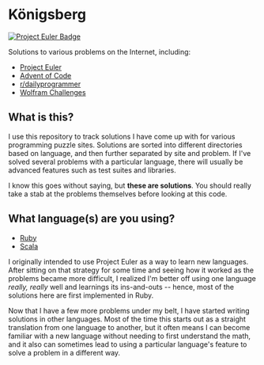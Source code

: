 # Königsberg

[![Project Euler Badge](https://projecteuler.net/profile/bergren2.png)](https://projecteuler.net/profile/bergren2.png)

Solutions to various problems on the Internet, including:

- [Project Euler](https://projecteuler.net/)
- [Advent of Code](http://adventofcode.com/)
- [r/dailyprogrammer](https://www.reddit.com/r/dailyprogrammer/)
- [Wolfram Challenges](https://challenges.wolfram.com)

## What is this?

I use this repository to track solutions I have come up with for various
programming puzzle sites. Solutions are sorted into different directories based
on language, and then further separated by site and problem.  If I've solved
several problems with a particular language, there will usually be advanced
features such as test suites and libraries.

I know this goes without saying, but **these are solutions**. You should really
take a stab at the problems themselves before looking at this code.

## What language(s) are you using?

- [Ruby](https://github.com/bergren2/konigsberg-ruby)
- [Scala](https://github.com/bergren2/konigsberg-scala)

I originally intended to use Project Euler as a way to learn new languages.
After sitting on that strategy for some time and seeing how it worked as the
problems became more difficult, I realized I'm better off using one language
_really, really_ well and learnings its ins-and-outs -- hence, most of the
solutions here are first implemented in Ruby.

Now that I have a few more problems under my belt, I have started writing
solutions in other languages. Most of the time this starts out as a straight
translation from one language to another, but it often means I can become
familiar with a new language without needing to first understand the math, and
it also can sometimes lead to using a particular language's feature to solve a
problem in a different way.
